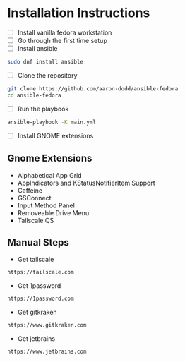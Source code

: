 # Installation Instructions

 - [ ] Install vanilla fedora workstation
 - [ ] Go through the first time setup
 - [ ] Install ansible

```bash
sudo dnf install ansible
```

- [ ] Clone the repository

```bash
git clone https://github.com/aaron-dodd/ansible-fedora
cd ansible-fedora
```

- [ ] Run the playbook

```bash
ansible-playbook -K main.yml
```

- [ ] Install GNOME extensions

## Gnome Extensions

 - Alphabetical App Grid
 - AppIndicators and KStatusNotifierItem Support
 - Caffeine
 - GSConnect
 - Input Method Panel
 - Removeable Drive Menu
 - Tailscale QS

## Manual Steps

 - Get tailscale

```bash
https://tailscale.com
```

 - Get 1password

```bash
https://1password.com
```

 - Get gitkraken

```bash
https://www.gitkraken.com
```

 - Get jetbrains

```bash
https://www.jetbrains.com
```

